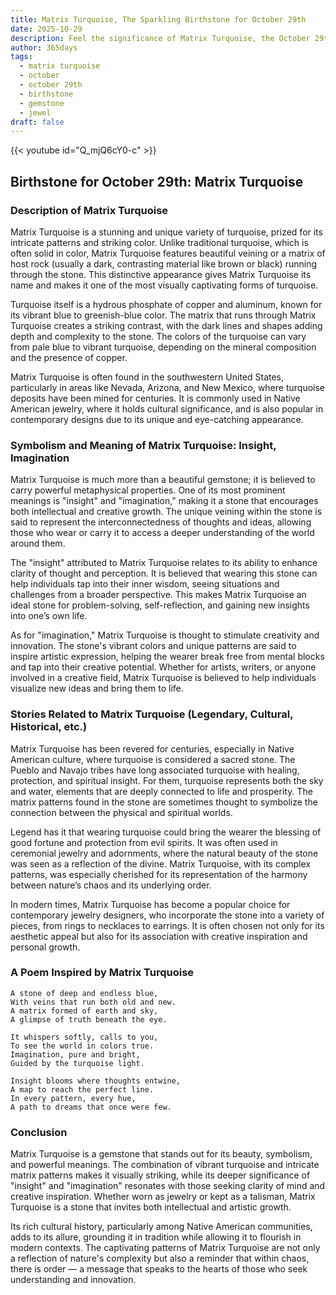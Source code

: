 ```yaml
---
title: Matrix Turquoise, The Sparkling Birthstone for October 29th
date: 2025-10-29
description: Feel the significance of Matrix Turquoise, the October 29th birthstone symbolizing Insight, imagination. Let its beauty and meaning brighten your day.
author: 365days
tags:
  - matrix turquoise
  - october
  - october 29th
  - birthstone
  - gemstone
  - jewel
draft: false
---
```


{{< youtube id="Q_mjQ6cY0-c" >}}

## Birthstone for October 29th: Matrix Turquoise

### Description of Matrix Turquoise

Matrix Turquoise is a stunning and unique variety of turquoise, prized for its intricate patterns and striking color. Unlike traditional turquoise, which is often solid in color, Matrix Turquoise features beautiful veining or a matrix of host rock (usually a dark, contrasting material like brown or black) running through the stone. This distinctive appearance gives Matrix Turquoise its name and makes it one of the most visually captivating forms of turquoise.

Turquoise itself is a hydrous phosphate of copper and aluminum, known for its vibrant blue to greenish-blue color. The matrix that runs through Matrix Turquoise creates a striking contrast, with the dark lines and shapes adding depth and complexity to the stone. The colors of the turquoise can vary from pale blue to vibrant turquoise, depending on the mineral composition and the presence of copper.

Matrix Turquoise is often found in the southwestern United States, particularly in areas like Nevada, Arizona, and New Mexico, where turquoise deposits have been mined for centuries. It is commonly used in Native American jewelry, where it holds cultural significance, and is also popular in contemporary designs due to its unique and eye-catching appearance.

### Symbolism and Meaning of Matrix Turquoise: Insight, Imagination

Matrix Turquoise is much more than a beautiful gemstone; it is believed to carry powerful metaphysical properties. One of its most prominent meanings is "insight" and "imagination," making it a stone that encourages both intellectual and creative growth. The unique veining within the stone is said to represent the interconnectedness of thoughts and ideas, allowing those who wear or carry it to access a deeper understanding of the world around them.

The "insight" attributed to Matrix Turquoise relates to its ability to enhance clarity of thought and perception. It is believed that wearing this stone can help individuals tap into their inner wisdom, seeing situations and challenges from a broader perspective. This makes Matrix Turquoise an ideal stone for problem-solving, self-reflection, and gaining new insights into one’s own life.

As for "imagination," Matrix Turquoise is thought to stimulate creativity and innovation. The stone's vibrant colors and unique patterns are said to inspire artistic expression, helping the wearer break free from mental blocks and tap into their creative potential. Whether for artists, writers, or anyone involved in a creative field, Matrix Turquoise is believed to help individuals visualize new ideas and bring them to life.

### Stories Related to Matrix Turquoise (Legendary, Cultural, Historical, etc.)

Matrix Turquoise has been revered for centuries, especially in Native American culture, where turquoise is considered a sacred stone. The Pueblo and Navajo tribes have long associated turquoise with healing, protection, and spiritual insight. For them, turquoise represents both the sky and water, elements that are deeply connected to life and prosperity. The matrix patterns found in the stone are sometimes thought to symbolize the connection between the physical and spiritual worlds.

Legend has it that wearing turquoise could bring the wearer the blessing of good fortune and protection from evil spirits. It was often used in ceremonial jewelry and adornments, where the natural beauty of the stone was seen as a reflection of the divine. Matrix Turquoise, with its complex patterns, was especially cherished for its representation of the harmony between nature’s chaos and its underlying order.

In modern times, Matrix Turquoise has become a popular choice for contemporary jewelry designers, who incorporate the stone into a variety of pieces, from rings to necklaces to earrings. It is often chosen not only for its aesthetic appeal but also for its association with creative inspiration and personal growth.

### A Poem Inspired by Matrix Turquoise

```
A stone of deep and endless blue,  
With veins that run both old and new.  
A matrix formed of earth and sky,  
A glimpse of truth beneath the eye.

It whispers softly, calls to you,  
To see the world in colors true.  
Imagination, pure and bright,  
Guided by the turquoise light.

Insight blooms where thoughts entwine,  
A map to reach the perfect line.  
In every pattern, every hue,  
A path to dreams that once were few.
```

### Conclusion

Matrix Turquoise is a gemstone that stands out for its beauty, symbolism, and powerful meanings. The combination of vibrant turquoise and intricate matrix patterns makes it visually striking, while its deeper significance of "insight" and "imagination" resonates with those seeking clarity of mind and creative inspiration. Whether worn as jewelry or kept as a talisman, Matrix Turquoise is a stone that invites both intellectual and artistic growth.

Its rich cultural history, particularly among Native American communities, adds to its allure, grounding it in tradition while allowing it to flourish in modern contexts. The captivating patterns of Matrix Turquoise are not only a reflection of nature's complexity but also a reminder that within chaos, there is order — a message that speaks to the hearts of those who seek understanding and innovation.